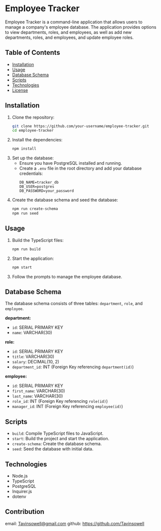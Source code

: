 # Employee Tracker

Employee Tracker is a command-line application that allows users to manage a company's employee database. The application provides options to view departments, roles, and employees, as well as add new departments, roles, and employees, and update employee roles.

## Table of Contents

- [Installation](#installation)
- [Usage](#usage)
- [Database Schema](#database-schema)
- [Scripts](#scripts)
- [Technologies](#technologies)
- [License](#license)

## Installation

1. Clone the repository:
    ```sh
    git clone https://github.com/your-username/employee-tracker.git
    cd employee-tracker
    ```
2. Install the dependencies:
    ```sh
    npm install
    ```
3. Set up the database:
    - Ensure you have PostgreSQL installed and running.
    - Create a `.env` file in the root directory and add your database credentials:
      ```env
      DB_NAME=tracker_db
      DB_USER=postgres
      DB_PASSWORD=your_password
      ```
4. Create the database schema and seed the database:
    ```sh
    npm run create-schema
    npm run seed
    ```

## Usage

1. Build the TypeScript files:
    ```sh
    npm run build
    ```
2. Start the application:
    ```sh
    npm start
    ```
3. Follow the prompts to manage the employee database.

## Database Schema

The database schema consists of three tables: `department`, `role`, and `employee`.

**department:**
- `id`: SERIAL PRIMARY KEY
- `name`: VARCHAR(30)

**role:**
- `id`: SERIAL PRIMARY KEY
- `title`: VARCHAR(30)
- `salary`: DECIMAL(10, 2)
- `department_id`: INT (Foreign Key referencing `department(id)`)

**employee:**
- `id`: SERIAL PRIMARY KEY
- `first_name`: VARCHAR(30)
- `last_name`: VARCHAR(30)
- `role_id`: INT (Foreign Key referencing `role(id)`)
- `manager_id`: INT (Foreign Key referencing `employee(id)`)

## Scripts

- `build`: Compile TypeScript files to JavaScript.
- `start`: Build the project and start the application.
- `create-schema`: Create the database schema.
- `seed`: Seed the database with initial data.

## Technologies

- Node.js
- TypeScript
- PostgreSQL
- Inquirer.js
- dotenv

## Contribution

email: Tavinsowell@gmail.com
github: https://github.com/Tavinsowell